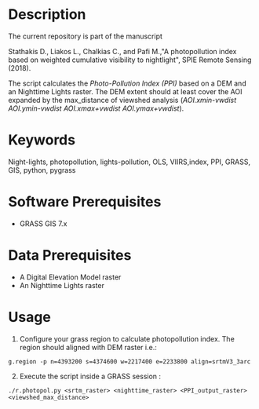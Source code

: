 # Description
The current repository is part of the manuscript 

Stathakis D., Liakos L., Chalkias C., and Pafi M.,"A photopollution index based on weighted cumulative visibility to nightlight", SPIE Remote Sensing (2018). 

The script calculates the *Photo-Pollution Index (PPI)* based on a DEM and an Nighttime Lights raster. The DEM extent should at least cover the AOI expanded by the max_distance of viewshed analysis (*AOI.xmin-vwdist AOI.ymin-vwdist AOI.xmax+vwdist AOI.ymax+vwdist*).

# Keywords
Night-lights, photopollution, lights-pollution, OLS, VIIRS,index, PPI, GRASS, GIS, python, pygrass

# Software Prerequisites
- GRASS GIS 7.x

# Data Prerequisites
- A Digital Elevation Model raster
- An Nighttime Lights raster

# Usage
1. Configure your grass region to calculate photopollution index. The region should aligned with DEM raster i.e.:

`g.region -p n=4393200 s=4374600 w=2217400 e=2233800 align=srtmV3_3arc`

2. Execute the script inside a GRASS session :

`./r.photopol.py <srtm_raster> <nighttime_raster> <PPI_output_raster> <viewshed_max_distance>`



